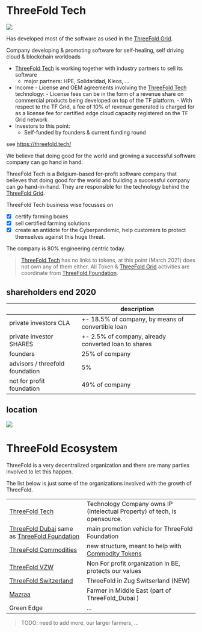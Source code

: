 # ThreeFold Tech

![](threefold__threefold_tech.png  )

Has developed most of the software as used in the [ThreeFold Grid](threefold__threefold_grid).

Company developing & promoting software for self-healing, self driving cloud & blockchain workloads

- [ThreeFold Tech](threefold__threefold_tech) is working together with industry partners to sell its software
  - major partners: HPE, Solidaridad, Kleos, ...
- Income - License and OEM agreements involving the [ThreeFold Tech](threefold__threefold_tech) technology: - License fees can be in the form of a revenue share on commercial products being developed on top of the TF platform. - With respect to the TF Grid, a fee of 10% of revenue generated is charged
  for as a license fee for certified edge cloud capacity registered on the TF Grid
  network
- Investors to this point:
  - Self-funded by founders & current funding round

see https://threefold.tech/

We believe that doing good for the world and growing a successful software company can go hand in hand.

ThreeFold Tech is a Belgium-based for-profit software company that believes that doing good for the world and building a successful company can go hand-in-hand. They are responsible for the technology behind the [ThreeFold Grid](threefold__threefold_grid).

ThreeFold Tech business wise focusses on

- [X] certify farming boxes
- [X] sell certified farming solutions
- [X] create an antidote for the Cyberpandemic, help customers to protect themselves against this huge threat.

The company is 80% engineering centric today.

> [ThreeFold Tech](threefold__threefold_tech) has no links to tokens, at this point (March 2021) does not own any of them either. All Token & [ThreeFold Grid](threefold__threefold_grid) activities are coordinate from [ThreeFold Foundation](threefold__threefold_foundation).


## shareholders end 2020

|                                    | description                                          |
| ---------------------------------- | ---------------------------------------------------- |
| private investors CLA              | +- 18.5% of company, by means of convertible loan    |
| private investor SHARES                  | +- 2.5% of company, already converted loan to shares |
| founders                           | 25% of company                                       |
| advisors / threefold foundation | 5% |
| not for profit foundation | 49% of company                                       |


## location

![](threefold__threefold_tech_location.png  )



# ThreeFold Ecosystem

ThreeFold is a very decentralized organization and there are many parties involved to let this happen.

The list below is just some of the organizations involved with the growth of ThreeFold.


|   |   |
|---|---|
| [ThreeFold Tech](threefold__threefold_tech)   | Technology Company owns IP (Intelectual Property) of tech, is opensource.  |
|  [ThreeFold Dubai](threefold__threefold_dubai) same as [ThreeFold Foundation](threefold__threefold_foundation) |  main promotion vehicle for ThreeFold Foundation |
|  [ThreeFold Commodities](threefold__threefold_commodities) |  new structure, meant to help with [Commodity Tokens](threefold__commodity_tokens) |
|  [ThreeFold VZW](threefold__threefold_vzw) | Non For profit organization in BE, protects our values  |
|  [ThreeFold Switzerland](threefold__threefold_ag) | ThreeFold in Zug Switserland (NEW) |
|  [Mazraa](threefold__mazraa) | Farmer in Middle East (part of ThreeFold_Dubai )  |
| Green Edge | ... |


> TODO: need to add more, our larger farmers, ...
